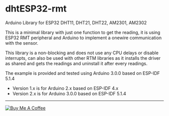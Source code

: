 # dhtESP32-rmt
Arduino Library for ESP32 DHT11, DHT21, DHT22, AM2301, AM2302

This is a minimal library with just one function to get the reading, it is using ESP32 RMT peripheral and Arduino to implement a onewire communication with the sensor.

This library is a non-blocking and does not use any CPU delays or disable interrupts, can also be used with other RTM libraries as it installs the driver as shared and gets the readings and uninstall it after every readings.

The example is provided and tested using Arduino 3.0.0 based on ESP-IDF 5.1.4

* Version 1.x is for Arduino 2.x based on ESP-IDF 4.x
* Version 2.x is for Arduino 3.0.0 based on ESP-IDF 5.1.4
---

<a href="https://www.buymeacoffee.com/htmltiger"><img src="https://www.buymeacoffee.com/assets/img/custom_images/white_img.png" alt="Buy Me A Coffee"></a>
